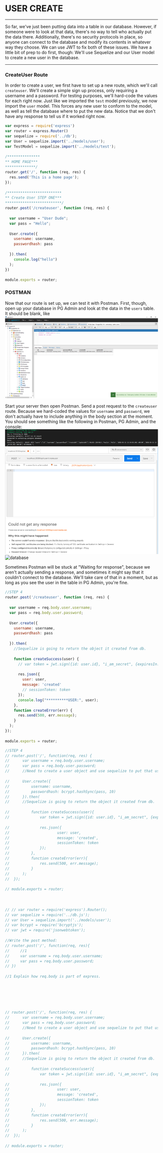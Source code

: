# USER CREATE
---
So far, we've just been putting data into a table in our database. However, if someone were to look at that data, there's no way to tell who actually put the data there. Additionally, there's no security protocols in place, so anyone can connect to the database and modify its contents in whatever way they choose. We can use JWT to fix both of these issues. We have a little bit of prep to do first, though: We'll use Sequelize and our User model to create a new user in the database. 

<hr />

### CreateUser Route
In order to create a user, we first have to set up a new route, which we'll call `createuser`. We'll create a simple sign up process, only requiring a username and a password. For testing purposes, we'll hard-code the values for each right now. Just like we imported the `test` model previously, we now import the `user` model. This forces any new user to conform to the model, as well as tell the database where to put the new data. Notice that we don't have any response to tell us if it worked right now.

```js
var express = require('express')
var router = express.Router()
var sequelize = require('../db');
var User = sequelize.import('../models/user');
var TestModel = sequelize.import('../models/test');

/***************
** HOME PAGE***
**************/
router.get('/', function (req, res) {
  res.send('This is a home page');
});

/*************************
** Create User STEP ONE***
**************************/
router.post('/createuser', function (req, res) {

  var username = "User Dude";
  var pass = "Hello";

  User.create({
    username: username,
    passwordhash: pass

  }).then(
    console.log("hello")
  );
})

module.exports = router;
```

### POSTMAN
Now that our route is set up, we can test it with Postman. First, though, open up your database in PG Admin and look at the data in the `users` table. It should be blank, like 
<br>![this](../assets/blankUserTable.png) <br>

Start your server then open Postman. Send a post request to the `createuser` route. Because we hard-coded the values for `username` and `password`, we don't actually have to include anything in the body section at the moment. You should see something like the following in Postman, PG Admin, and the console: <br>
![Postman](../assets/testUserConsole.png)<br>
![console](../assets/testUserPostman.png)<br>
![database](..assets/testsUserDatabase.png)<br>

Sometimes Postman will be stuck at "Waiting for response", because we aren't actually sending a response, and sometimes it might say that it couldn't connect to the database. We'll take care of that in a moment, but as long as you see the user in the table in PG Admin, you're fine.





```js
//STEP 4
router.post('/createuser', function (req, res) {

  var username = req.body.user.username;
  var pass = req.body.user.password;

  User.create({
    username: username,
    passwordhash: pass

  }).then(
    //Sequelize is going to return the object it created from db.

    function createSuccess(user) {
      // var token = jwt.sign({id: user.id}, "i_am_secret", {expiresIn: 60*60*24});

      res.json({
        user: user,
        message: 'created'
        // sessionToken: token
      });
      console.log("**********USER:", user);
    },
    function createError(err) {
      res.send(500, err.message);
    }
  );
});

module.exports = router;
```
```js
//STEP 4
// router.post('/', function(req, res) {
// 		var username = req.body.user.username;
// 		var pass = req.body.user.password;
// 		//Need to create a user object and use sequelize to put that user into

// 		User.create({
// 			username: username,
// 			passwordhash: bcrypt.hashSync(pass, 10)
// 		}).then(
// 		//Sequelize is going to return the object it created from db.

// 			function createSuccess(user){
// 			    var token = jwt.sign({id: user.id}, "i_am_secret", {expiresIn: 60*60*24});

// 				res.json({
// 						user: user,
// 						message: 'created',
// 						sessionToken: token
// 				});
// 			},
// 			function createError(err){
// 				res.send(500, err.message);
// 			}
// 		);
// 	});

// module.exports = router;



// // var router = require('express').Router();
// var sequelize = require('../db.js');
// var User = sequelize.import('../models/user');
// var bcrypt = require('bcryptjs');
// var jwt = require('jsonwebtoken');

//Write the post method:
// router.post('/', function(req, res){
//     //1
//     var username = req.body.user.username;
//     var pass = req.body.user.password;
// })

//1 Explain how req.body is part of express.






// router.post('/', function(req, res) {
// 		var username = req.body.user.username;
// 		var pass = req.body.user.password;
// 		//Need to create a user object and use sequelize to put that user into

// 		User.create({
// 			username: username,
// 			passwordhash: bcrypt.hashSync(pass, 10)
// 		}).then(
// 		//Sequelize is going to return the object it created from db.

// 			function createSuccess(user){
// 			    var token = jwt.sign({id: user.id}, "i_am_secret", {expiresIn: 60*60*24});

// 				res.json({
// 						user: user,
// 						message: 'created',
// 						sessionToken: token
// 				});
// 			},
// 			function createError(err){
// 				res.send(500, err.message);
// 			}
// 		);
// 	});

// module.exports = router;
```